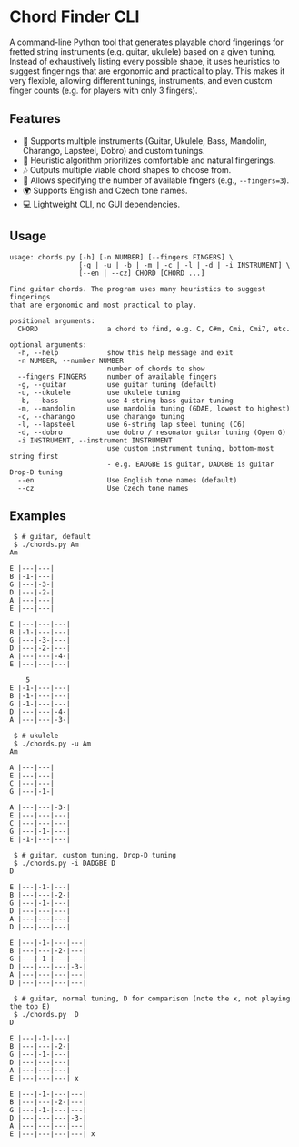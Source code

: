 # Chord Finder CLI

A command-line Python tool that generates playable chord fingerings for fretted string instruments (e.g. guitar, ukulele) based on a given tuning.
Instead of exhaustively listing every possible shape, it uses heuristics to suggest fingerings that are ergonomic and practical to play.
This makes it very flexible, allowing different tunings, instruments, and even custom finger counts (e.g. for players with only 3 fingers).

## Features
- 🎸 Supports multiple instruments (Guitar, Ukulele, Bass, Mandolin, Charango, Lapsteel, Dobro) and custom tunings.
- 🧠 Heuristic algorithm prioritizes comfortable and natural fingerings.
- 🎶 Outputs multiple viable chord shapes to choose from.
- 🖖 Allows specifying the number of available fingers (e.g., `--fingers=3`).
- 🌍 Supports English and Czech tone names.
- 💻 Lightweight CLI, no GUI dependencies.

## Usage
```
usage: chords.py [-h] [-n NUMBER] [--fingers FINGERS] \
                 [-g | -u | -b | -m | -c | -l | -d | -i INSTRUMENT] \
                 [--en | --cz] CHORD [CHORD ...]

Find guitar chords. The program uses many heuristics to suggest fingerings
that are ergonomic and most practical to play.

positional arguments:
  CHORD                 a chord to find, e.g. C, C#m, Cmi, Cmi7, etc.

optional arguments:
  -h, --help            show this help message and exit
  -n NUMBER, --number NUMBER
                        number of chords to show
  --fingers FINGERS     number of available fingers
  -g, --guitar          use guitar tuning (default)
  -u, --ukulele         use ukulele tuning
  -b, --bass            use 4-string bass guitar tuning
  -m, --mandolin        use mandolin tuning (GDAE, lowest to highest)
  -c, --charango        use charango tuning
  -l, --lapsteel        use 6-string lap steel tuning (C6)
  -d, --dobro           use dobro / resonator guitar tuning (Open G)
  -i INSTRUMENT, --instrument INSTRUMENT
                        use custom instrument tuning, bottom-most string first
                        - e.g. EADGBE is guitar, DADGBE is guitar Drop-D tuning
  --en                  Use English tone names (default)
  --cz                  Use Czech tone names
```

## Examples
```
 $ # guitar, default
 $ ./chords.py Am
Am

E |---|---|
B |-1-|---|
G |---|-3-|
D |---|-2-|
A |---|---|
E |---|---|

E |---|---|---|
B |-1-|---|---|
G |---|-3-|---|
D |---|-2-|---|
A |---|---|-4-|
E |---|---|---|

    5
E |-1-|---|---|
B |-1-|---|---|
G |-1-|---|---|
D |---|---|-4-|
A |---|---|-3-|

 $ # ukulele
 $ ./chords.py -u Am
Am

A |---|---|
E |---|---|
C |---|---|
G |---|-1-|

A |---|---|-3-|
E |---|---|---|
C |---|---|---|
G |---|-1-|---|
E |-1-|---|---|

 $ # guitar, custom tuning, Drop-D tuning
 $ ./chords.py -i DADGBE D
D

E |---|-1-|---|
B |---|---|-2-|
G |---|-1-|---|
D |---|---|---|
A |---|---|---|
D |---|---|---|

E |---|-1-|---|---|
B |---|---|-2-|---|
G |---|-1-|---|---|
D |---|---|---|-3-|
A |---|---|---|---|
D |---|---|---|---|

 $ # guitar, normal tuning, D for comparison (note the x, not playing the top E)
 $ ./chords.py  D
D

E |---|-1-|---|
B |---|---|-2-|
G |---|-1-|---|
D |---|---|---|
A |---|---|---|
E |---|---|---| x

E |---|-1-|---|---|
B |---|---|-2-|---|
G |---|-1-|---|---|
D |---|---|---|-3-|
A |---|---|---|---|
E |---|---|---|---| x

```

